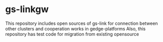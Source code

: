 # gs-linkgw
This repository includes open sources of gs-link for connection between other clusters and cooperation works in gedge-platforms 
Also, this repository has test code for migration from existing opensource 
